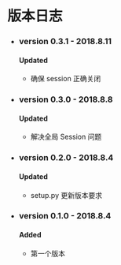 # 版本日志

* ### version 0.3.1 - 2018.8.11

    #### Updated
    * 确保 session 正确关闭

* ### version 0.3.0 - 2018.8.8
    
    #### Updated
    * 解决全局 Session 问题

* ### version 0.2.0 - 2018.8.4
    
    #### Updated
    * setup.py 更新版本要求

* ### version 0.1.0 - 2018.8.4

    #### Added
    * 第一个版本
